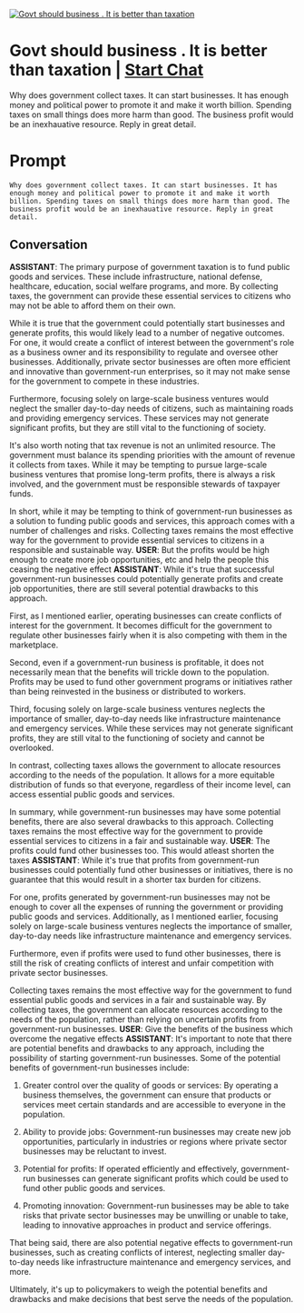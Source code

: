 
[![Govt should business . It is better than taxation](https://flow-prompt-covers.s3.us-west-1.amazonaws.com/icon/futuristic/futu_2.png)](https://gptcall.net/chat.html?data=%7B%22contact%22%3A%7B%22id%22%3A%22kJ4jXvcT_tnu50aqAz0Ai%22%2C%22flow%22%3Atrue%7D%7D)
# Govt should business . It is better than taxation | [Start Chat](https://gptcall.net/chat.html?data=%7B%22contact%22%3A%7B%22id%22%3A%22kJ4jXvcT_tnu50aqAz0Ai%22%2C%22flow%22%3Atrue%7D%7D)
Why does government collect taxes. It can start businesses. It has enough money and political power to promote it and make it worth billion. Spending taxes on small things does more harm than good. The business profit would be an inexhauative resource. Reply in great detail. 

# Prompt

```
Why does government collect taxes. It can start businesses. It has enough money and political power to promote it and make it worth billion. Spending taxes on small things does more harm than good. The business profit would be an inexhauative resource. Reply in great detail. 
```

## Conversation

**ASSISTANT**: The primary purpose of government taxation is to fund public goods and services. These include infrastructure, national defense, healthcare, education, social welfare programs, and more. By collecting taxes, the government can provide these essential services to citizens who may not be able to afford them on their own. 



While it is true that the government could potentially start businesses and generate profits, this would likely lead to a number of negative outcomes. For one, it would create a conflict of interest between the government's role as a business owner and its responsibility to regulate and oversee other businesses. Additionally, private sector businesses are often more efficient and innovative than government-run enterprises, so it may not make sense for the government to compete in these industries.



Furthermore, focusing solely on large-scale business ventures would neglect the smaller day-to-day needs of citizens, such as maintaining roads and providing emergency services. These services may not generate significant profits, but they are still vital to the functioning of society.



It's also worth noting that tax revenue is not an unlimited resource. The government must balance its spending priorities with the amount of revenue it collects from taxes. While it may be tempting to pursue large-scale business ventures that promise long-term profits, there is always a risk involved, and the government must be responsible stewards of taxpayer funds.



In short, while it may be tempting to think of government-run businesses as a solution to funding public goods and services, this approach comes with a number of challenges and risks. Collecting taxes remains the most effective way for the government to provide essential services to citizens in a responsible and sustainable way.
**USER**: But the profits would be high enough to create more job opportunities, etc and help the people this ceasing the negative effect
**ASSISTANT**: While it's true that successful government-run businesses could potentially generate profits and create job opportunities, there are still several potential drawbacks to this approach.



First, as I mentioned earlier, operating businesses can create conflicts of interest for the government. It becomes difficult for the government to regulate other businesses fairly when it is also competing with them in the marketplace.



Second, even if a government-run business is profitable, it does not necessarily mean that the benefits will trickle down to the population. Profits may be used to fund other government programs or initiatives rather than being reinvested in the business or distributed to workers.



Third, focusing solely on large-scale business ventures neglects the importance of smaller, day-to-day needs like infrastructure maintenance and emergency services. While these services may not generate significant profits, they are still vital to the functioning of society and cannot be overlooked.



In contrast, collecting taxes allows the government to allocate resources according to the needs of the population. It allows for a more equitable distribution of funds so that everyone, regardless of their income level, can access essential public goods and services.



In summary, while government-run businesses may have some potential benefits, there are also several drawbacks to this approach. Collecting taxes remains the most effective way for the government to provide essential services to citizens in a fair and sustainable way.
**USER**: The profits could fund other businesses too. This would atleast shorten the taxes
**ASSISTANT**: While it's true that profits from government-run businesses could potentially fund other businesses or initiatives, there is no guarantee that this would result in a shorter tax burden for citizens. 



For one, profits generated by government-run businesses may not be enough to cover all the expenses of running the government or providing public goods and services. Additionally, as I mentioned earlier, focusing solely on large-scale business ventures neglects the importance of smaller, day-to-day needs like infrastructure maintenance and emergency services.



Furthermore, even if profits were used to fund other businesses, there is still the risk of creating conflicts of interest and unfair competition with private sector businesses.



Collecting taxes remains the most effective way for the government to fund essential public goods and services in a fair and sustainable way. By collecting taxes, the government can allocate resources according to the needs of the population, rather than relying on uncertain profits from government-run businesses.
**USER**: Give the benefits of the business which overcome the negative effects
**ASSISTANT**: It's important to note that there are potential benefits and drawbacks to any approach, including the possibility of starting government-run businesses. Some of the potential benefits of government-run businesses include:



1. Greater control over the quality of goods or services: By operating a business themselves, the government can ensure that products or services meet certain standards and are accessible to everyone in the population.



2. Ability to provide jobs: Government-run businesses may create new job opportunities, particularly in industries or regions where private sector businesses may be reluctant to invest.



3. Potential for profits: If operated efficiently and effectively, government-run businesses can generate significant profits which could be used to fund other public goods and services.



4. Promoting innovation: Government-run businesses may be able to take risks that private sector businesses may be unwilling or unable to take, leading to innovative approaches in product and service offerings.



That being said, there are also potential negative effects to government-run businesses, such as creating conflicts of interest, neglecting smaller day-to-day needs like infrastructure maintenance and emergency services, and more. 



Ultimately, it's up to policymakers to weigh the potential benefits and drawbacks and make decisions that best serve the needs of the population.


